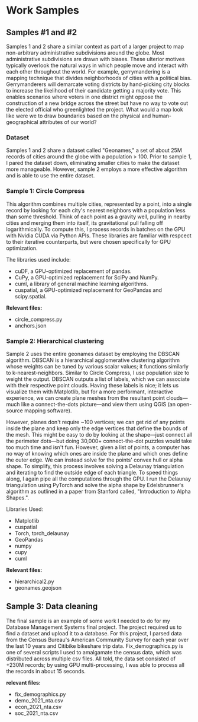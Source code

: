 # Work Samples

## Samples \#1 and \#2

Samples 1 and 2 share a similar context as part of a larger project to map non-arbitrary administrative subdivisions around the globe. Most administrative subdivisions are drawn with biases. These ulterior motives typically overlook the natural ways in which people move and interact with each other throughout the world. For example, gerrymandering is a mapping technique that divides neighborhoods of cities with a political bias. Gerrymanderers will demarcate voting districts by hand-picking city blocks to increase the likelihood of their candidate getting a majority vote. This enables scenarios where voters in one district might oppose the construction of a new bridge across the street but have no way to vote out the elected official who greenlighted the project. What would a map look like were we to draw boundaries based on the physical and human-geographical attributes of our world?

### Dataset

Samples 1 and 2 share a dataset called "Geonames," a set of about 25M records of cities around the globe with a population > 100. Prior to sample 1, I pared the dataset down, eliminating smaller cities to make the dataset more manageable. However, sample 2 employs a more effective algorithm and is able to use the entire dataset.

### Sample 1: Circle Compress

This algorithm combines multiple cities, represented by a point, into a single record by looking for each city's nearest neighbors with a population less than some threshold. Think of each point as a gravity well, pulling in nearby cities and merging them into itself, its gravitational pull falling off logarithmically. To compute this, I process records in batches on the GPU with Nvidia CUDA via Python APIs. These libraries are familiar with respcect to their iterative counterparts, but were chosen specifically for GPU optimization.

The libraries used include:

- cuDF, a GPU-optimized replacement of pandas.
- CuPy, a GPU-optimized replacement for SciPy and NumPy.
- cuml, a library of general machine learning algorithms.
- cuspatial, a GPU-optimized replacement for GeoPandas and scipy.spatial.

**Relevant files:**

- circle_compress.py
- anchors.json

### Sample 2: Hierarchical clustering

Sample 2 uses the entire geonames dataset by employing the DBSCAN algorithm. DBSCAN is a hierarchical agglomerative clustering algorithm whose weights can be tuned by various scalar values; it functions similarly to k-nearest-neighbors. Similar to Circle Compress, I use population size to weight the output. DBSCAN outputs a list of labels, which we can associate with their respective point clouds. Having these labels is nice; it lets us visualize them with Matplotlib, but for a more performant, interactive experience, we can create plane meshes from the resultant point clouds—much like a connect-the-dots picture—and view them using QGIS (an open-source mapping software).

However, planes don't require ~100 vertices; we can get rid of any points inside the plane and keep only the edge vertices that define the bounds of the mesh. This might be easy to do by looking at the shape—just connect all the perimeter dots—but doing 30,000+ connect-the-dot puzzles would take too much time and isn't fun. However, given a list of points, a computer has no way of knowing which ones are inside the plane and which ones define the outer edge. We can instead solve for the points' convex hull or alpha shape. To simplify, this process involves solving a Delaunay triangulation and iterating to find the outside edge of each triangle. To speed things along, I again pipe all the computations through the GPU. I run the Delaunay triangulation using PyTorch and solve the alpha shape by Edelsbrunner's algorithm as outlined in a paper from Stanford called, "Introduction to Alpha Shapes.".

Libraries Used:

- Matplotlib
- cuspatial
- Torch, torch_delaunay
- GeoPandas
- numpy
- cupy
- cuml

**Relevant files:**

- hierarchical2.py
- geonames.geojson

## Sample 3: Data cleaning

The final sample is an example of some work I needed to do for my Database Management Systems final project. The project required us to find a dataset and upload it to a database. For this project, I parsed data from the Census Bureau's American Community Survey for each year over the last 10 years and Citibike bikeshare trip data. Fix_demographics.py is one of several scripts I used to amalgamate the census data, which was distributed across multiple csv files. All told, the data set consisted of +230M records; by using GPU multi-processing, I was able to process all the records in about 15 seconds.

**relevant files:**

- fix_demographics.py
- demo_2021_nta.csv
- econ_2021_nta.csv
- soc_2021_nta.csv
